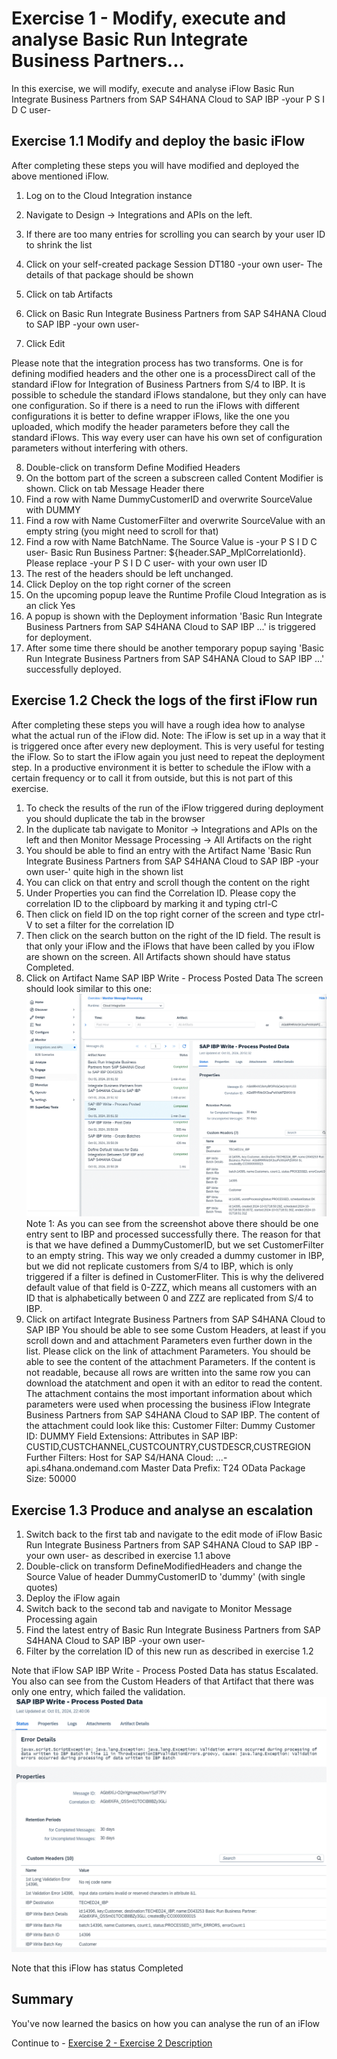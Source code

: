 # Exercise 1 - Modify, execute and analyse Basic Run Integrate Business Partners...

In this exercise, we will modify, execute and analyse iFlow Basic Run Integrate Business Partners from SAP S4HANA Cloud to SAP IBP -your P S I D C user-

## Exercise 1.1 Modify and deploy the basic iFlow

After completing these steps you will have modified and deployed the above mentioned iFlow.

1. Log on to the Cloud Integration instance

2. Navigate to Design -> Integrations and APIs on the left. 
3. If there are too many entries for scrolling you can search by your user ID to shrink the list
4. Click on your self-created package Session DT180 -your own user-
     The details of that package should be shown
5. Click on tab Artifacts
6. Click on Basic Run Integrate Business Partners from SAP S4HANA Cloud to SAP IBP -your own user-
7. Click Edit

Please note that the integration process has two transforms. One is for defining modified headers and the other one is a processDirect call of the standard iFlow for Integration of Business Partners from S/4 to IBP. It is possible to schedule the standard iFlows standalone, but they only can have one configuration. So if there is a need to run the iFlows with different configurations it is better to define wrapper iFlows, like the one you uploaded, which modify the header parameters before they call the standard iFlows. This way every user can have his own set of configuration parameters without interfering with others.

8. Double-click on transform Define Modified Headers
9. On the bottom part of the screen a subscreen called Content Modifier is shown. Click on tab Message Header there
10. Find a row with Name DummyCustomerID and overwrite SourceValue with DUMMY
11. Find a row with Name CustomerFilter and overwrite SourceValue with an empty string (you might need to scroll for that)
12. Find a row with Name BatchName. The Source Value is -your P S I D C user- Basic Run Business Partner: ${header.SAP_MplCorrelationId}. Please replace -your P S I D C user- with your own user ID
13. The rest of the headers should be left unchanged.
14. Click Deploy on the top right corner of the screen
15. On the upcoming popup leave the Runtime Profile Cloud Integration as is an click Yes
16. A popup is shown with the Deployment information 'Basic Run Integrate Business Partners from SAP S4HANA Cloud to SAP IBP ...' is triggered for deployment.
17. After some time there should be another temporary popup saying 'Basic Run Integrate Business Partners from SAP S4HANA Cloud to SAP IBP ...' successfully deployed.

## Exercise 1.2 Check the logs of the first iFlow run

After completing these steps you will have a rough idea how to analyse what the actual run of the iFlow did. 
Note: The iFlow is set up in a way that it is triggered once after every new deployment. This is very useful for testing the iFlow. So to start the iFlow again you just need to repeat the deployment step. In a productive environment it is better to schedule the iFlow with a certain frequency or to call it from outside, but this is not part of this exercise.

1. To check the results of the run of the iFlow triggered during deployment you should duplicate the tab in the browser
2. In the duplicate tab navigate to Monitor -> Integrations and APIs on the left and then Monitor Message Processing -> All Artifacts on the right
3. You should be able to find an entry with the Artifact Name 'Basic Run Integrate Business Partners from SAP S4HANA Cloud to SAP IBP -your own user-' quite high in the shown list
4. You can click on that entry and scroll though the content on the right
5. Under Properties you can find the Correlation ID. Please copy the correlation ID to the clipboard by marking it and typing ctrl-C
6. Then click on field ID on the top right corner of the screen and type ctrl-V to set a filter for the correlation ID
7. Then click on the search button on the right of the ID field. The result is that only your iFlow and the iFlows that have been called by you iFlow are shown on the screen. All Artifacts shown should have status Completed.
8. Click on Artifact Name SAP IBP Write - Process Posted Data
The screen should look similar to this one:
<br>![](/exercises/ex1/images/SessionDT180IBPWriteProcessPostedData.gif)
Note 1: As you can see from the screenshot above there should be one entry sent to IBP and processed successfully there. The reason for that is that we have defined a DummyCustomerID, but we set CustomerFilter to an empty string. This way we only creaded a dummy customer in IBP, but we did not replicate customers from S/4 to IBP, which is only triggered if a filter is defined in CustomerFliter. This is why the delivered default value of that field is 0-ZZZ, which means all customers with an ID that is alphabetically between 0 and ZZZ are replicated from S/4 to IBP.
9. Click on artifact Integrate Business Partners from SAP S4HANA Cloud to SAP IBP
You should be able to see some Custom Headers, at least if you scroll down and and attachment Parameters even further down in the list. Please click on the link of attachment Parameters. You should be able to see the content of the attachment Parameters. If the content is not readable, because all rows are written into the same row you can download the atatchment and open it with an editor to read the content. The attachment contains the most important information about which parameters were used when processing the business iFlow Integrate Business Partners from SAP S4HANA Cloud to SAP IBP.
The content of the attachment could look like this:
Customer Filter: 
Dummy Customer ID: DUMMY
Field Extensions: 
Attributes in SAP IBP: CUSTID,CUSTCHANNEL,CUSTCOUNTRY,CUSTDESCR,CUSTREGION
Further Filters: 
Host for SAP S4/HANA Cloud: ...-api.s4hana.ondemand.com
Master Data Prefix: T24
OData Package Size: 50000

## Exercise 1.3 Produce and analyse an escalation

1. Switch back to the first tab and navigate to the edit mode of iFlow Basic Run Integrate Business Partners from SAP S4HANA Cloud to SAP IBP -your own user- as described in exercise 1.1 above
2. Double-click on transform DefineModifiedHeaders and change the Source Value of header DummyCustomerID to 'dummy' (with single quotes)
3. Deploy the iFlow again
4. Switch back to the second tab and navigate to Monitor Message Processing again
5. Find the latest entry of Basic Run Integrate Business Partners from SAP S4HANA Cloud to SAP IBP -your own user-
6. Filter by the correlation ID of this new run as described in exercise 1.2

Note that iFlow SAP IBP Write - Process Posted Data has status Escalated. You also can see from the Custom Headers of that Artifact that there was only one entry, which failed the validation. 
<br>![](/exercises/ex1/images/SessionDT180IBPWriteProcessPostedDataValidationError.gif)

Note that this iFlow has status Completed

## Summary

You've now learned the basics on how you can analyse the run of an iFlow

Continue to - [Exercise 2 - Exercise 2 Description](../ex2/README.md)

